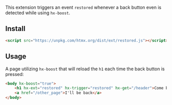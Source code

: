 
This extension triggers an event ``restored`` whenever a back button even is detected while using ``hx-boost``.

## Install

```html
<script src="https://unpkg.com/htmx.org/dist/ext/restored.js"></script>
```

## Usage
A page utilizing ``hx-boost`` that will reload the ``h1`` each time the back button is pressed:
```html
<body hx-boost="true">
    <h1 hx-ext="restored" hx-trigger="restored" hx-get="/header">Come back!</h1>
    <a href="/other_page">I'll be back</a>
</body>
```
